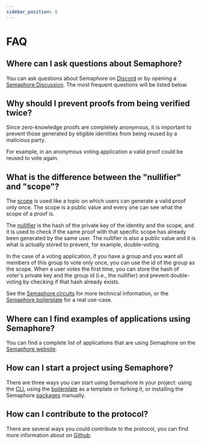 ```yaml
---
sidebar_position: 8
---
```


# FAQ

## Where can I ask questions about Semaphore?

You can ask questions about Semaphore on [Discord](https://semaphore.pse.dev/discord) or by opening a [Semaphore Discussion](https://github.com/semaphore-protocol/semaphore/discussions). The most frequent questions will be listed below.

## Why should I prevent proofs from being verified twice?

Since zero-knowledge proofs are completely anonymous, it is important to prevent those generated by eligible identities from being reused by a malicious party.

For example, in an anonymous voting application a valid proof could be reused to vote again.

## What is the difference between the "nullifier" and "scope"?

The [scope](/V4-alpha/glossary#scope) is used like a topic on which users can generate a valid proof only once. The scope is a public value and every one can see what the scope of a proof is.

The [nullifier](/V4-alpha/glossary#nullifier) is the hash of the private key of the identity and the scope, and it is used to check if the same proof with that specific scope has already been generated by the same user. The nullifier is also a public value and it is what is actually stored to prevent, for example, double-voting.

In the case of a voting application, if you have a group and you want all members of this group to vote only once, you can use the id of the group as the scope. When a user votes the first time, you can store the hash of voter's private key and the group id (i.e., the nullifier) and prevent double-voting by checking if that hash already exists.

See the [Semaphore circuits](https://docs.semaphore.pse.dev/technical-reference/circuits) for more technical information, or the [Semaphore boilerplate](https://github.com/semaphore-protocol/boilerplate/tree/version/4) for a real use-case.

## Where can I find examples of applications using Semaphore?

You can find a complete list of applications that are using Semaphore on the [Semaphore website](https://semaphore.pse.dev/projects).

## How can I start a project using Semaphore?

There are three ways you can start using Semaphore in your project: using the [CLI](https://github.com/semaphore-protocol/semaphore/tree/feat/semaphore-v4/packages/cli), using the [boilerplate](https://github.com/semaphore-protocol/boilerplate/tree/version/4) as a template or forking it, or installing the Semaphore [packages](/V4-alpha/guides/identities) manually.

## How can I contribute to the protocol?

There are several ways you could contribute to the protocol, you can find more information about on [Github](https://github.com/semaphore-protocol#ways-to-contribute).
